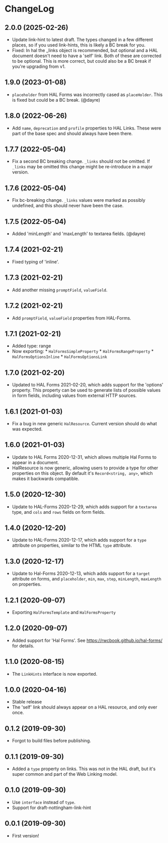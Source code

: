 ChangeLog
=========

2.0.0 (2025-02-26)
------------------

* Update link-hint to latest draft. The types changed in a few different
  places, so if you used link-hints, this is likely a BC break for you.
* Fixed: In hal the _links object is recommended, but optional and a HAL
  document doesn\'t need to have a 'self' link. Both of these are corrected to
  be optional. This is more correct, but could also be a BC break if you're
  upgrading from v1.


1.9.0 (2023-01-08)
------------------

* `placeholder` from HAL Forms was incorrectly cased as `placeHolder`. This is
  fixed but could be a BC break. (@dayre)


1.8.0 (2022-06-26)
------------------

* Add `name`, `deprecation` and `profile` properties to HAL Links. These were
  part of the base spec and should always have been there.


1.7.7 (2022-05-04)
------------------

* Fix a second BC breaking change. `_links` should not be omitted. If `_links`
  may be omitted this change might be re-introduce in a major version.


1.7.6 (2022-05-04)
------------------

* Fix bc-breaking change. `_links` values were marked as possibly undefined,
  and this should never have been the case.


1.7.5 (2022-05-04)
------------------

* Added 'minLength' and 'maxLength' to textarea fields. (@dayre)


1.7.4 (2021-02-21)
------------------

* Fixed typing of 'inline'.


1.7.3 (2021-02-21)
------------------

* Add another missing `promptField`, `valueField`.


1.7.2 (2021-02-21)
------------------

* Add `promptField`, `valueField` properties from HAL-Forms.


1.7.1 (2021-02-21)
------------------

* Added type: range
* Now exporting: * `HalFormsSimpleProperty` * `HalFormsRangeProperty` *
  `HalFormsOptionsInline` * `HalFormsOptionsLink`


1.7.0 (2021-02-20)
------------------

* Updated to HAL Forms 2021-02-20, which adds support for the 'options'
  property. This property can be used to generate lists of possible values in
  form fields, including values from external HTTP sources.


1.6.1 (2021-01-03)
------------------

* Fix a bug in new generic `HalResource`. Current version should do what was
  expected.


1.6.0 (2021-01-03)
------------------

* Update to HAL Forms 2020-12-31, which allows multiple Hal Forms to appear in
  a document.
* HalResource is now generic, allowing users to provide a type for other
  properties on this object. By default it's `Record<string, any>`, which makes
  it backwards compatible.


1.5.0 (2020-12-30)
------------------

* Update to HAL-Forms 2020-12-29, which adds support for a `textarea` type, and
  `cols` and `rows` fields on form fields.


1.4.0 (2020-12-20)
------------------

* Update to HAL-Forms 2020-12-17, which adds support for a `type` attribute on
  properties, similar to the HTML `type` attribute.


1.3.0 (2020-12-17)
------------------

* Update to Hal-Forms 2020-12-13, which adds support for a `target` attribute
  on forms, and `placeholder`, `min`, `max`, `step`, `minLength`, `maxLength`
  on properties.


1.2.1 (2020-09-07)
------------------

* Exporting `HalFormsTemplate` and `HalFormsProperty`


1.2.0 (2020-09-07)
------------------

* Added support for 'Hal Forms'. See https://rwcbook.github.io/hal-forms/ for
  details.


1.1.0 (2020-08-15)
------------------

* The `LinkHints` interface is now exported.


1.0.0 (2020-04-16)
------------------

* Stable release
* The 'self' link should always appear on a HAL resource, and only ever once.


0.1.2 (2019-09-30)
------------------

* Forgot to build files before publishing.


0.1.1 (2019-09-30)
------------------

* Added a `type` property on links. This was not in the HAL draft, but it's
  super common and part of the Web Linking model.


0.1.0 (2019-09-30)
------------------

* Use `interface` instead of `type`.
* Support for draft-nottingham-link-hint


0.0.1 (2019-09-30)
------------------

* First version!
